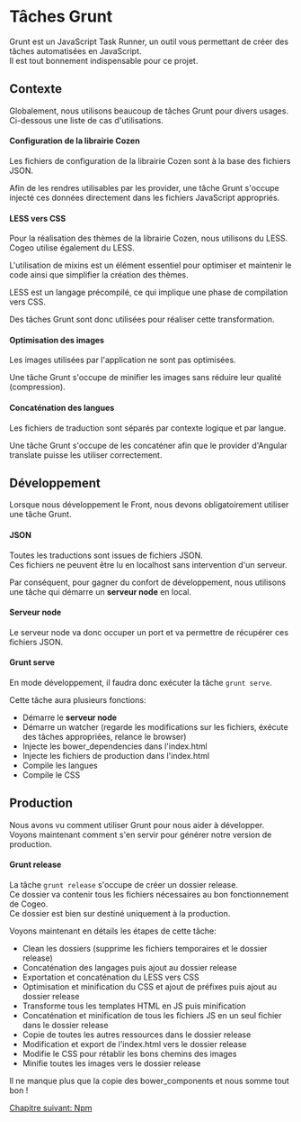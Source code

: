 # Tâches Grunt

Grunt est un JavaScript Task Runner, un outil vous permettant de créer des tâches automatisées en JavaScript.  
Il est tout bonnement indispensable pour ce projet.

## Contexte

Globalement, nous utilisons beaucoup de tâches Grunt pour divers usages.  
Ci-dessous une liste de cas d'utilisations.

#### Configuration de la librairie Cozen

Les fichiers de configuration de la librairie Cozen sont à la base des fichiers JSON.

Afin de les rendres utilisables par les provider, une tâche Grunt s'occupe injecté ces données directement dans les fichiers JavaScript appropriés.

#### LESS vers CSS

Pour la réalisation des thèmes de la librairie Cozen, nous utilisons du LESS.  
Cogeo utilise également du LESS.

L'utilisation de mixins est un élément essentiel pour optimiser et maintenir le code ainsi que simplifier la création des thèmes.

LESS est un langage précompilé, ce qui implique une phase de compilation vers CSS.

Des tâches Grunt sont donc utilisées pour réaliser cette transformation.

#### Optimisation des images

Les images utilisées par l'application ne sont pas optimisées.

Une tâche Grunt s'occupe de minifier les images sans réduire leur qualité (compression).

#### Concaténation des langues

Les fichiers de traduction sont séparés par contexte logique et par langue.

Une tâche Grunt s'occupe de les concaténer afin que le provider d'Angular translate puisse les utiliser correctement.

## Développement

Lorsque nous développement le Front, nous devons obligatoirement utiliser une tâche Grunt.

#### JSON

Toutes les traductions sont issues de fichiers JSON.  
Ces fichiers ne peuvent être lu en localhost sans intervention d'un serveur.

Par conséquent, pour gagner du confort de développement, nous utilisons une tâche qui démarre un **serveur node** en local.

#### Serveur node

Le serveur node va donc occuper un port et va permettre de récupérer ces fichiers JSON.  

#### Grunt serve

En mode développement, il faudra donc exécuter la tâche `grunt serve`.

Cette tâche aura plusieurs fonctions:

- Démarre le **serveur node**
- Démarre un watcher (regarde les modifications sur les fichiers, éxécute des tâches appropriées, relance le browser)
- Injecte les bower_dependencies dans l'index.html
- Injecte les fichiers de production dans l'index.html
- Compile les langues
- Compile le CSS

## Production

Nous avons vu comment utiliser Grunt pour nous aider à développer.  
Voyons maintenant comment s'en servir pour générer notre version de production.

#### Grunt release

La tâche `grunt release` s'occupe de créer un dossier release.  
Ce dossier va contenir tous les fichiers nécessaires au bon fonctionnement de Cogeo.  
Ce dossier est bien sur destiné uniquement à la production.

Voyons maintenant en détails les étapes de cette tâche:

- Clean les dossiers (supprime les fichiers temporaires et le dossier release)
- Concaténation des langages puis ajout au dossier release
- Exportation et concaténation du LESS vers CSS
- Optimisation et minification du CSS et ajout de préfixes puis ajout au dossier release
- Transforme tous les templates HTML en JS puis minification
- Concaténation et minification de tous les fichiers JS en un seul fichier dans le dossier release
- Copie de toutes les autres ressources dans le dossier release
- Modification et export de l'index.html vers le dossier release
- Modifie le CSS pour rétablir les bons chemins des images
- Minifie toutes les images vers le dossier release

Il ne manque plus que la copie des bower_components et nous somme tout bon !

<a href="{{ site.baseUrl }}front-end/npm/" class="btn btn-green">Chapitre suivant: Npm</a>

